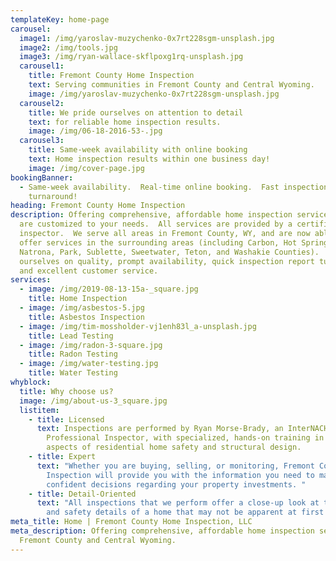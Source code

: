 ```yaml
---
templateKey: home-page
carousel:
  image1: /img/yaroslav-muzychenko-0x7rt228sgm-unsplash.jpg
  image2: /img/tools.jpg
  image3: /img/ryan-wallace-skflpoxg1rq-unsplash.jpg
  carousel1:
    title: Fremont County Home Inspection
    text: Serving communities in Fremont County and Central Wyoming.
    image: /img/yaroslav-muzychenko-0x7rt228sgm-unsplash.jpg
  carousel2:
    title: We pride ourselves on attention to detail
    text: for reliable home inspection results.
    image: /img/06-18-2016-53-.jpg
  carousel3:
    title: Same-week availability with online booking
    text: Home inspection results within one business day!
    image: /img/cover-page.jpg
bookingBanner:
  - Same-week availability.  Real-time online booking.  Fast inspection report
    turnaround!
heading: Fremont County Home Inspection
description: Offering comprehensive, affordable home inspection services that
  are customized to your needs.  All services are provided by a certified home
  inspector.  We serve all areas in Fremont County, WY, and are now able to
  offer services in the surrounding areas (including Carbon, Hot Springs,
  Natrona, Park, Sublette, Sweetwater, Teton, and Washakie Counties).  We pride
  ourselves on quality, prompt availability, quick inspection report turnaround,
  and excellent customer service.
services:
  - image: /img/2019-08-13-15a-_square.jpg
    title: Home Inspection
  - image: /img/asbestos-5.jpg
    title: Asbestos Inspection
  - image: /img/tim-mossholder-vj1enh83l_a-unsplash.jpg
    title: Lead Testing
  - image: /img/radon-3-square.jpg
    title: Radon Testing
  - image: /img/water-testing.jpg
    title: Water Testing
whyblock:
  title: Why choose us?
  image: /img/about-us-3_square.jpg
  listitem:
    - title: Licensed
      text: Inspections are performed by Ryan Morse-Brady, an InterNACHI Certified
        Professional Inspector, with specialized, hands-on training in all
        aspects of residential home safety and structural design.
    - title: Expert
      text: "Whether you are buying, selling, or monitoring, Fremont County Home
        Inspection will provide you with the information you need to make
        confident decisions regarding your property investments. "
    - title: Detail-Oriented
      text: "All inspections that we perform offer a close-up look at the structural
        and safety details of a home that may not be apparent at first glance. "
meta_title: Home | Fremont County Home Inspection, LLC
meta_description: Offering comprehensive, affordable home inspection services in
  Fremont County and Central Wyoming.
---
```


